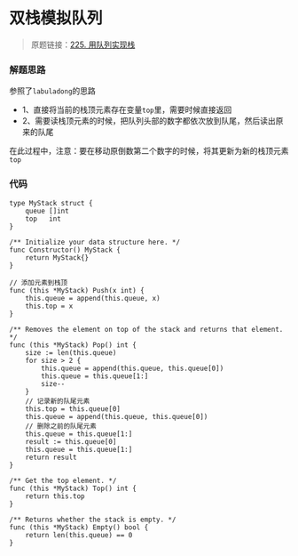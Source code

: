 # 双栈模拟队列
> 原题链接：[225. 用队列实现栈](https://leetcode-cn.com/problems/implement-stack-using-queues/)

### 解题思路
参照了``labuladong``的思路

* 1、直接将当前的栈顶元素存在变量``top``里，需要时候直接返回
* 2、需要读栈顶元素的时候，把队列头部的数字都依次放到队尾，然后读出原来的队尾

在此过程中，注意：要在移动原倒数第二个数字的时候，将其更新为新的栈顶元素``top``

### 代码

```golang
type MyStack struct {
	queue []int
	top   int
}

/** Initialize your data structure here. */
func Constructor() MyStack {
	return MyStack{}
}

// 添加元素到栈顶
func (this *MyStack) Push(x int) {
	this.queue = append(this.queue, x)
	this.top = x
}

/** Removes the element on top of the stack and returns that element. */
func (this *MyStack) Pop() int {
	size := len(this.queue)
	for size > 2 {
		this.queue = append(this.queue, this.queue[0])
		this.queue = this.queue[1:]
		size--
	}
	// 记录新的队尾元素
	this.top = this.queue[0]
	this.queue = append(this.queue, this.queue[0])
	// 删除之前的队尾元素
	this.queue = this.queue[1:]
	result := this.queue[0]
	this.queue = this.queue[1:]
	return result
}

/** Get the top element. */
func (this *MyStack) Top() int {
	return this.top
}

/** Returns whether the stack is empty. */
func (this *MyStack) Empty() bool {
	return len(this.queue) == 0
}
```